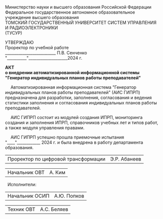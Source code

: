 <span class="center-align"> Министерство науки и высшего образования Российской Федерации  
Федеральное государственное автономное образовательное учреждение высшего образования  
ТОМСКИЙ ГОСУДАРСТВЕННЫЙ УНИВЕРСИТЕТ СИСТЕМ УПРАВЛЕНИЯ И РАДИОЭЛЕКТРОНИКИ  
(ТУСУР) </span>

<span class="right-align"> УТВЕРЖДАЮ  
Проректор по учебной работе  
\_\_\_\_\_\_\_\_\_\_\_\_\_\_\_\_\_\_\_\_\_\_\_\_\_\_ П.В. Сенченко  
"\_\_\_\_\_\_\_\_\_\_"\_\_\_\_\_\_\_\_\_\_\_\_\_\_\_\_\_\_\_\_2024 г.</span>


<span style="font-weight:bold" class="center-align"> АКТ <br>
о внедрении автоматизированной информационной системы "Генератор индивидуальных планов работы преподавателей"</span>

&emsp; Автоматизированная информационная система "Генератор индивидуальных планов работы преподавателей" (АИС ГИПРП) предназначена для разработки, заполнения, согласования и ведения статистики заполнения и согласования индивидуальных планов работы преподавателей.  

&emsp; АИС ГИПРП состоит из модулей создания ИПРП, мониторинга создания и заполнения ИПРП, справочников учебных лет и типов работ, а также модуля управления правами.  

&emsp; АИС ГИПРП успешно прошла приемочные испытания "\_\_\_\_\"\_\_\_\_\_\_\_\_\_\_\_\_ 2024 г. и была внедрена в работу департамента образования.  


<span>
<table style="width:100%; border-collapse: collapse; border: none;">
<tr style="border: none;">
<td style="border: none;">Проректор по цифровой трансформации</td>
<td style="text-align: right; border: none;">Э.Р. Абанеев </td>
</tr>
</table>
</span>
<span>
<table style="width:100%; border-collapse: collapse; border: none;">
<tr style="border: none;">
<td style="border: none;">Начальник ОВТ</td>
<td style="text-align: right; border: none;">А. Ким </td>
</tr>
</table>
</span>
&nbsp; Исполнители:
<span>
<table style="width:100%; border-collapse: collapse; border: none;">
<tr style="border: none;">
<td style="border: none;">Начальник ОСИП</td>
<td style="text-align: right; border: none;">А.Ю. Попков </td>
</tr>
</table>
</span>
<span>
<table style="width:100%; border-collapse: collapse; border: none;">
<tr style="border: none;">
<td style="border: none;">Техник ОВТ</td>
<td style="text-align: right; border: none;">А.С. Беляев </td>
</tr>
</table>
</span>


